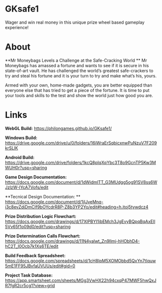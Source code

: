# GKsafe1
Wager and win real money in this unique prize wheel based gameplay experience!

# About
**Mr Moneybags Levels a Challenge at the Safe-Cracking World
**
Mr Moneybags has amassed a fortune and wants to see if it is secure in his state-of-art vault. He has challenged the world’s greatest safe-crackers to try and steal his fortune and it is your turn to try and make what’s his, yours.

Armed with your own, home-made gadgets, you are better equipped than everyone else that has tried to get a piece of the fortune. It is time to put your tools and skills to the test and show the world just how good you are.

# Links
**WebGL Build:**
https://philongames.github.io/GKsafe1/

**Windows Build:**
https://drive.google.com/drive/u/0/folders/16iWraErSqbicxnwPuNzuV7F209krSLlK

**Android Build:**
https://drive.google.com/drive/folders/1kcQ8pIqXqYbc3T8o9GcnTP5Kw3MWUH0r?usp=sharing

**Game Design Documentation:**
https://docs.google.com/document/d/1dWidmlTT_G3MUdgg5og91SV8ss6WJzlzW-IYcA7Vofs/edit

**Tecnical Design Documentation: **
https://docs.google.com/document/d/1jIJveMnq-i3c8evZdjDmClf9bOYcdrR8P-Z8b3YP2Yo/edit#heading=h.itoj5tywdcz4

**Prize Distribution Logic Flowchart:**
https://docs.google.com/drawings/d/17XlPBYI1ibEMch3JgEvyBQpqBqAxEIl5Vv65f1o09d0/edit?usp=sharing

**Prize Determination Calls Flowchart:**
https://docs.google.com/drawings/d/11N4yalwt_Zn9llmj-hHObhD4-hC2T_I0Ocb7k1Xs6TE/edit

**Build Feedback Spreadsheet:**
https://docs.google.com/spreadsheets/d/1cH8IpM5XOMObbd5QxYn7tIquw5mE1FF95JBvfaUVUUs/edit#gid=0

**Project Task Database:**
https://app.smartsheet.com/sheets/MGg3VwHX22h94cxqP47MWF5hwQxJR7fgR2cr5cg1?view=grid
